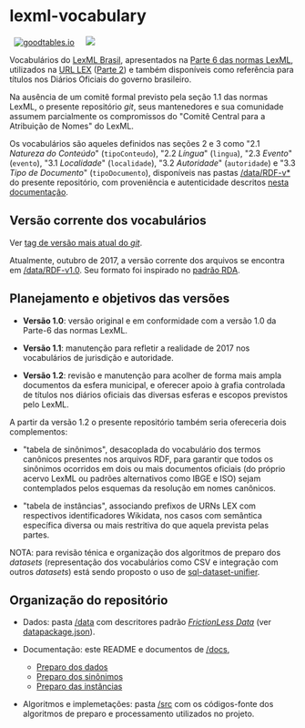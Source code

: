 # lexml-vocabulary

&nbsp; [![goodtables.io](https://goodtables.io/badge/github/okfn-brasil/lexml-vocabulary.svg)](https://goodtables.io/github/okfn-brasil/lexml-vocabulary)
 &nbsp;&nbsp;&nbsp; [![](https://upload.wikimedia.org/wikipedia/commons/e/eb/PICOL_icon_View.svg)](http://data.okfn.org/tools/view?url=https%3A%2F%2Fraw.githubusercontent.com%2Fokfn-brasil%2Flexml-vocabulary%2Fmaster%2Fdatapackage.json)

Vocabulários do [LexML Brasil](https://pt.wikipedia.org/wiki/LexML_Brasil), apresentados na [Parte 6 das normas LexML](http://projeto.lexml.gov.br/documentacao/Parte-6-Vocabularios-Controlados.pdf),  utilizados na [URL LEX](https://en.wikipedia.org/wiki/Lex_(URN)) ([Parte 2](http://projeto.lexml.gov.br/documentacao/Parte-2-LexML-URN.pdf)) e também disponíveis como referência para títulos nos Diários Oficiais do governo brasileiro.

Na ausência de um comitê formal previsto pela seção 1.1 das normas LexML, o presente repositório *git*, seus mantenedores e sua comunidade assumem parcialmente os compromissos do "Comitê Central para a Atribuição de Nomes" do LexML.

Os vocabulários são aqueles definidos nas seções 2 e 3 como "2.1 *Natureza do Conteúdo*" (`tipoConteudo`), "2.2 *Língua*" (`lingua`),  "2.3 *Evento*" (`evento`),  "3.1 *Localidade*" (`localidade`),  "3.2 *Autoridade*" (`autoridade`) e  "3.3 *Tipo de Documento*" (`tipoDocumento`), 
disponíveis nas pastas [/data/RDF-v*](data) do presente repositório, com proveniência e autenticidade descritos [nesta documentação](docs/preparo.md).


## Versão corrente dos vocabulários

Ver [tag de versão mais atual do *git*](https://github.com/okfn-brasil/lexml-vocabulary/releases).

Atualmente, outubro de 2017, a versão corrente dos arquivos se encontra em [/data/RDF-v1.0](data/RDF-v1.0). Seu formato foi inspirado no [padrão RDA](https://en.wikipedia.org/wiki/Resource_Description_and_Access).


## Planejamento e objetivos das versões

* **Versão 1.0**: versão original e em conformidade com a versão 1.0 da Parte-6 das normas LexML.

* **Versão 1.1**: manutenção para refletir a realidade de 2017 nos vocabulários de jurisdição e autoridade.

* **Versão 1.2**: revisão e manutenção para acolher de forma mais ampla documentos da esfera municipal, e oferecer apoio à grafia controlada de títulos nos diários oficiais das diversas esferas e escopos previstos pelo LexML.

A partir da versão 1.2 o presente repositório também seria ofereceria dois complementos:

* "tabela de sinônimos", desacoplada do vocabulário dos termos canônicos presentes nos arquivos RDF, para garantir que todos os sinônimos ocorridos em dois ou mais documentos oficiais (do próprio acervo LexML ou padrões alternativos como IBGE e ISO) sejam contemplados pelos esquemas da resolução em nomes canônicos.

* "tabela de instâncias", associando prefixos de URNs LEX com respectivos identificadores Wikidata, nos casos com semântica específica diversa ou mais restritiva do que aquela prevista pelas partes.

NOTA: para revisão ténica e organização dos algoritmos de preparo dos *datasets* (representação dos vocabulários como CSV e integração com outros *datasets*) está sendo proposto o uso de [sql-dataset-unifier](https://github.com/datasets-br/sql-unifier).

## Organização do repositório

* Dados: pasta [/data](data) com descritores padrão [*FrictionLess Data*](http://frictionlessdata.io/) (ver [datapackage.json](datapackage.json)).

* Documentação: este README e documentos de [/docs](docs),
   * [Preparo dos dados](docs/preparo.md)
   * [Preparo dos sinônimos](docs/sinonimos.md)
   * [Preparo das instâncias](docs/instancias.md)

* Algoritmos e implemetações: pasta [/src](src) com os códigos-fonte dos algoritmos de preparo e processamento utilizados no projeto.
